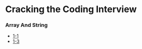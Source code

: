 # Cracking the Coding Interview

### Array And String
- [1-1](DataStructure/ArrayAndString/UniqueChar)
- [1-3](DataStructure/ArrayAndString/Permutation)